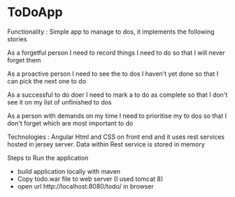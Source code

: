 # ToDoApp
Functionality : Simple app to manage to dos, it implements the following stories 

As a forgetful person
I need to record things I need to do
so that I will never forget them

As a proactive person
I need to see the to dos I haven't yet done
so that I can pick the next one to do

As a successful to do doer
I need to mark a to do as complete
so that I don't see it on my list of unfinished to dos

As a person with demands on my time
I need to prioritise my to dos
so that I don't forget which are most important to do



Technologies : Angular Html and CSS on front end and it uses rest services hosted in jersey server. Data within Rest service is stored 
in memory

Steps to Run the application 
- build application locally with maven 
- Copy todo.war file to web server (I used tomcat 8)
- open url http://localhost:8080/todo/  in browser






